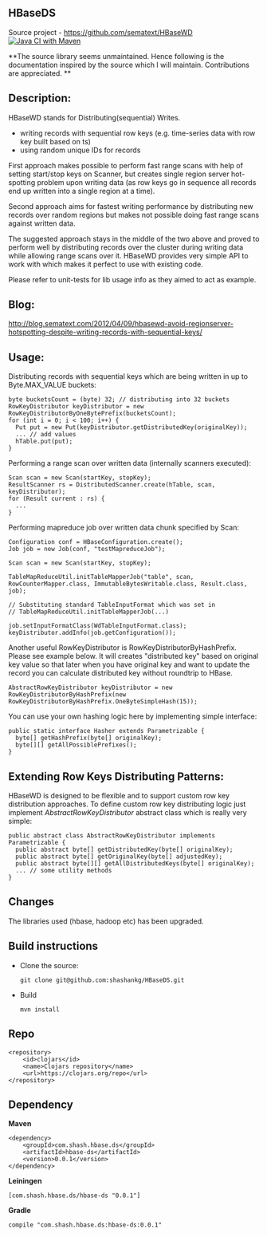 HBaseDS
------------
Source project - https://github.com/sematext/HBaseWD [![Java CI with Maven](https://github.com/appform-io/HBaseDS/actions/workflows/build-check.yml/badge.svg)](https://github.com/appform-io/HBaseDS/actions/workflows/build-check.yml)

**The source library seems unmaintained. Hence following is the documentation inspired by the source which I will maintain. Contributions are appreciated. **

Description:
------------

HBaseWD stands for Distributing(sequential) Writes.

* writing records with sequential row keys (e.g. time-series data with row key built based on ts)
* using random unique IDs for records

First approach makes possible to perform fast range scans with help of setting start/stop keys on Scanner, but creates single region server hot-spotting problem upon writing data (as row keys go in sequence all records end up written into a single region at a time).

Second approach aims for fastest writing performance by distributing new records over random regions but makes not possible doing fast range scans against written data.

The suggested approach stays in the middle of the two above and proved to perform well by distributing records over the cluster during writing data while allowing range scans over it. HBaseWD provides very simple API to work with which makes it perfect to use with existing code.

Please refer to unit-tests for lib usage info as they aimed to act as example.

Blog:
-----
http://blog.sematext.com/2012/04/09/hbasewd-avoid-regionserver-hotspotting-despite-writing-records-with-sequential-keys/

Usage:
------
Distributing records with sequential keys which are being written in up to Byte.MAX_VALUE buckets:

    byte bucketsCount = (byte) 32; // distributing into 32 buckets
    RowKeyDistributor keyDistributor = new RowKeyDistributorByOneBytePrefix(bucketsCount);
    for (int i = 0; i < 100; i++) {
      Put put = new Put(keyDistributor.getDistributedKey(originalKey));
      ... // add values
      hTable.put(put);
    }


Performing a range scan over written data (internally <bucketsCount> scanners executed):

    Scan scan = new Scan(startKey, stopKey);
    ResultScanner rs = DistributedScanner.create(hTable, scan, keyDistributor);
    for (Result current : rs) {
      ...
    }

Performing mapreduce job over written data chunk specified by Scan:

    Configuration conf = HBaseConfiguration.create();
    Job job = new Job(conf, "testMapreduceJob");

    Scan scan = new Scan(startKey, stopKey);

    TableMapReduceUtil.initTableMapperJob("table", scan, RowCounterMapper.class, ImmutableBytesWritable.class, Result.class, job);

    // Substituting standard TableInputFormat which was set in
    // TableMapReduceUtil.initTableMapperJob(...)

    job.setInputFormatClass(WdTableInputFormat.class);
    keyDistributor.addInfo(job.getConfiguration());

Another useful RowKeyDistributor is RowKeyDistributorByHashPrefix. Please see
example below. It will creates "distributed key" based on original key value
so that later when you have original key and want to update the record you can
calculate distributed key without roundtrip to HBase.

    AbstractRowKeyDistributor keyDistributor = new RowKeyDistributorByHashPrefix(new RowKeyDistributorByHashPrefix.OneByteSimpleHash(15));

You can use your own hashing logic here by implementing simple interface:

    public static interface Hasher extends Parametrizable {
      byte[] getHashPrefix(byte[] originalKey);
      byte[][] getAllPossiblePrefixes();
    }



Extending Row Keys Distributing Patterns:
------------

HBaseWD is designed to be flexible and to support custom row key distribution approaches. To define custom row key distributing logic just implement _AbstractRowKeyDistributor_ abstract class which is really very simple:

    public abstract class AbstractRowKeyDistributor implements Parametrizable {
      public abstract byte[] getDistributedKey(byte[] originalKey);
      public abstract byte[] getOriginalKey(byte[] adjustedKey);
      public abstract byte[][] getAllDistributedKeys(byte[] originalKey);
      ... // some utility methods
    }

Changes
------------
The libraries used (hbase, hadoop etc) has been upgraded.

Build instructions
------------
  - Clone the source:

        git clone git@github.com:shashankg/HBaseDS.git

  - Build

        mvn install

Repo
------------
```
<repository>
    <id>clojars</id>
    <name>Clojars repository</name>
    <url>https://clojars.org/repo</url>
</repository>
```
Dependency
------------

**Maven**
```
<dependency>
    <groupId>com.shash.hbase.ds</groupId>
    <artifactId>hbase-ds</artifactId>
    <version>0.0.1</version>
</dependency>
```
**Leiningen**
```
[com.shash.hbase.ds/hbase-ds "0.0.1"]
```

**Gradle**
```
compile "com.shash.hbase.ds:hbase-ds:0.0.1"
```